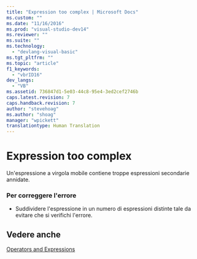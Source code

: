 ```yaml
---
title: "Expression too complex | Microsoft Docs"
ms.custom: ""
ms.date: "11/16/2016"
ms.prod: "visual-studio-dev14"
ms.reviewer: ""
ms.suite: ""
ms.technology: 
  - "devlang-visual-basic"
ms.tgt_pltfrm: ""
ms.topic: "article"
f1_keywords: 
  - "vbrID16"
dev_langs: 
  - "VB"
ms.assetid: 736847d1-5e03-44c8-95e4-3ed2cef2746b
caps.latest.revision: 7
caps.handback.revision: 7
author: "stevehoag"
ms.author: "shoag"
manager: "wpickett"
translationtype: Human Translation
---
```

# Expression too complex
Un'espressione a virgola mobile contiene troppe espressioni secondarie annidate.  
  
### Per correggere l'errore  
  
-   Suddividere l'espressione in un numero di espressioni distinte tale da evitare che si verifichi l'errore.  
  
## Vedere anche  
 [Operators and Expressions](../../../visual-basic/programming-guide/language-features/operators-and-expressions/index.md)